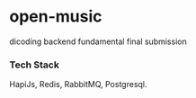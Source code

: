 # open-music
dicoding backend fundamental final submission  


### Tech Stack   

HapiJs, Redis, RabbitMQ, Postgresql.
